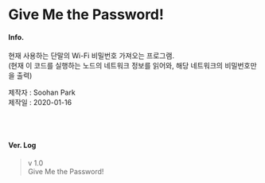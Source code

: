 # Give Me the Password!



#### Info.  
현재 사용하는 단말의 Wi-Fi 비밀번호 가져오는 프로그램.  
(현재 이 코드를 실행하는 노드의 네트워크 정보를 읽어와, 해당 네트워크의 비밀번호만을 출력)
  
제작자 : Soohan Park  
제작일 : 2020-01-16  

<br>
<br>
  
#### Ver. Log

> v 1.0  
> Give Me the Password!

